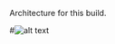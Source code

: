 Architecture for this build.

#![alt text](https://github.com/[username]/[reponame]/blob/[branch]/image.jpg?raw=true)